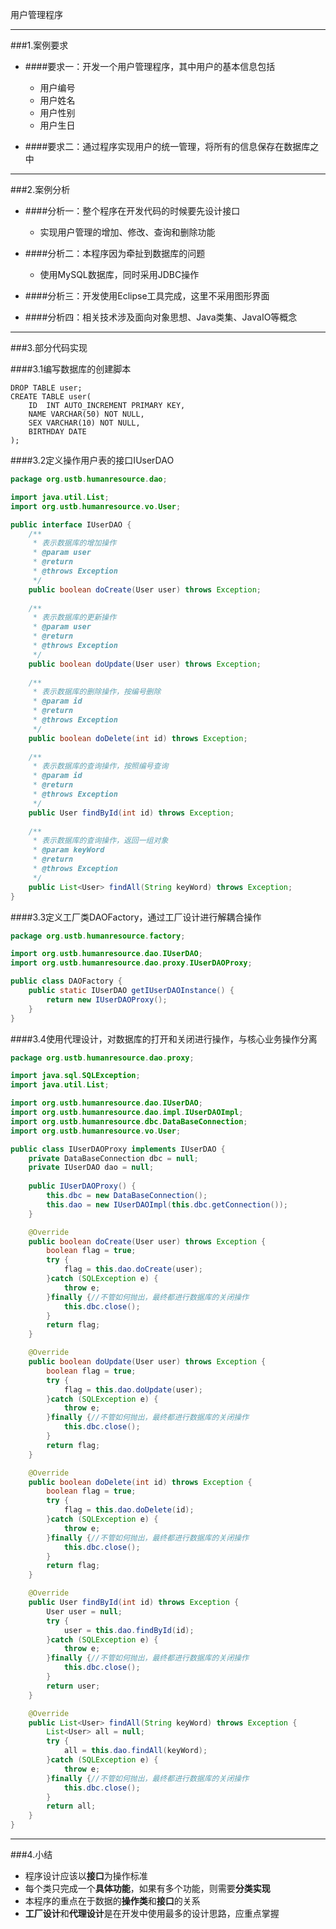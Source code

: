 用户管理程序

----

###1.案例要求

- ####要求一：开发一个用户管理程序，其中用户的基本信息包括

  - 用户编号
  - 用户姓名
  - 用户性别
  - 用户生日

- ####要求二：通过程序实现用户的统一管理，将所有的信息保存在数据库之中

----

###2.案例分析

- ####分析一：整个程序在开发代码的时候要先设计接口

  - 实现用户管理的增加、修改、查询和删除功能


- ####分析二：本程序因为牵扯到数据库的问题

  - 使用MySQL数据库，同时采用JDBC操作

- ####分析三：开发使用Eclipse工具完成，这里不采用图形界面

- ####分析四：相关技术涉及面向对象思想、Java类集、JavaIO等概念

----

###3.部分代码实现

####3.1编写数据库的创建脚本

```mysql
DROP TABLE user;
CREATE TABLE user(
	ID	INT	AUTO_INCREMENT PRIMARY KEY,
	NAME VARCHAR(50) NOT NULL,
	SEX VARCHAR(10) NOT NULL,
	BIRTHDAY DATE
);
```

####3.2定义操作用户表的接口IUserDAO

```java
package org.ustb.humanresource.dao;

import java.util.List;
import org.ustb.humanresource.vo.User;

public interface IUserDAO {
	/**
	 * 表示数据库的增加操作
	 * @param user
	 * @return
	 * @throws Exception
	 */
	public boolean doCreate(User user) throws Exception;
	
	/**
	 * 表示数据库的更新操作
	 * @param user
	 * @return
	 * @throws Exception
	 */
	public boolean doUpdate(User user) throws Exception;
	
	/**
	 * 表示数据库的删除操作，按编号删除
	 * @param id
	 * @return
	 * @throws Exception
	 */
	public boolean doDelete(int id) throws Exception;
	
	/**
	 * 表示数据库的查询操作，按照编号查询
	 * @param id
	 * @return
	 * @throws Exception
	 */
	public User findById(int id) throws Exception;
	
	/**
	 * 表示数据库的查询操作，返回一组对象
	 * @param keyWord
	 * @return
	 * @throws Exception
	 */
	public List<User> findAll(String keyWord) throws Exception;
}
```

####3.3定义工厂类DAOFactory，通过工厂设计进行解耦合操作

```java
package org.ustb.humanresource.factory;

import org.ustb.humanresource.dao.IUserDAO;
import org.ustb.humanresource.dao.proxy.IUserDAOProxy;

public class DAOFactory {
	public static IUserDAO getIUserDAOInstance() {
		return new IUserDAOProxy();
	}
}
```

####3.4使用代理设计，对数据库的打开和关闭进行操作，与核心业务操作分离

```java
package org.ustb.humanresource.dao.proxy;

import java.sql.SQLException;
import java.util.List;

import org.ustb.humanresource.dao.IUserDAO;
import org.ustb.humanresource.dao.impl.IUserDAOImpl;
import org.ustb.humanresource.dbc.DataBaseConnection;
import org.ustb.humanresource.vo.User;

public class IUserDAOProxy implements IUserDAO {
	private DataBaseConnection dbc = null;
	private IUserDAO dao = null;
	
	public IUserDAOProxy() {
		this.dbc = new DataBaseConnection();
		this.dao = new IUserDAOImpl(this.dbc.getConnection());
	}

	@Override
	public boolean doCreate(User user) throws Exception {
		boolean flag = true;
		try {
			flag = this.dao.doCreate(user);
		}catch (SQLException e) {
			throw e;
		}finally {//不管如何抛出，最终都进行数据库的关闭操作
			this.dbc.close();
		}
		return flag;
	}

	@Override
	public boolean doUpdate(User user) throws Exception {
		boolean flag = true;
		try {	
			flag = this.dao.doUpdate(user);
		}catch (SQLException e) {
			throw e;
		}finally {//不管如何抛出，最终都进行数据库的关闭操作
			this.dbc.close();
		}
		return flag;
	}

	@Override
	public boolean doDelete(int id) throws Exception {
		boolean flag = true;
		try {
			flag = this.dao.doDelete(id);
		}catch (SQLException e) {
			throw e;
		}finally {//不管如何抛出，最终都进行数据库的关闭操作
			this.dbc.close();
		}
		return flag;
	}

	@Override
	public User findById(int id) throws Exception {
		User user = null;
		try {
			user = this.dao.findById(id);
		}catch (SQLException e) {
			throw e;
		}finally {//不管如何抛出，最终都进行数据库的关闭操作
			this.dbc.close();
		}
		return user;
	}

	@Override
	public List<User> findAll(String keyWord) throws Exception {
		List<User> all = null;
		try {
			all = this.dao.findAll(keyWord);
		}catch (SQLException e) {
			throw e;
		}finally {//不管如何抛出，最终都进行数据库的关闭操作
			this.dbc.close();
		}
		return all;
	}
}
```

----

###4.小结

- 程序设计应该以**接口**为操作标准
- 每个类只完成一个**具体功能**，如果有多个功能，则需要**分类实现**
- 本程序的重点在于数据的**操作类**和**接口**的关系
- **工厂设计**和**代理设计**是在开发中使用最多的设计思路，应重点掌握